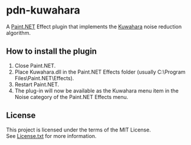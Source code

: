 ﻿# pdn-kuwahara

A [Paint.NET](http://www.getpaint.net) Effect plugin that implements the [Kuwahara](https://en.wikipedia.org/wiki/Kuwahara_filter) noise reduction algorithm.

## How to install the plugin

1. Close Paint.NET.
2. Place Kuwahara.dll in the Paint.NET Effects folder (usually C:\Program Files\Paint.NET\Effects).
3. Restart Paint.NET.
4. The plug-in will now be available as the Kuwahara menu item in the Noise category of the Paint.NET Effects menu.

## License

This project is licensed under the terms of the MIT License.   
See [License.txt](License.txt) for more information.